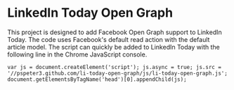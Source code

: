 # LinkedIn Today Open Graph

This project is designed to add Facebook Open Graph support to LinkedIn Today.
The code uses Facebook's default read action with the default article model. The
script can quickly be added to LinkedIn Today with the following line in the
Chrome JavaScript console.

	var js = document.createElement('script'); js.async = true; js.src = '//pspeter3.github.com/li-today-open-graph/js/li-today-open-graph.js'; document.getElementsByTagName('head')[0].appendChild(js);